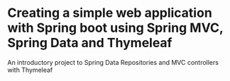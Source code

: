 # Creating a simple web application with Spring boot using Spring MVC, Spring Data and Thymeleaf

An introductory project to Spring Data Repositories and MVC controllers with Thymeleaf

